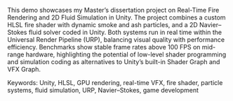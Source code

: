 This demo showcases my Master’s dissertation project on Real-Time Fire Rendering and 2D Fluid Simulation in Unity. The project combines a custom HLSL fire shader with dynamic smoke and ash particles, and a 2D Navier–Stokes fluid solver coded in Unity. Both systems run in real time within the Universal Render Pipeline (URP), balancing visual quality with performance efficiency. Benchmarks show stable frame rates above 100 FPS on mid-range hardware, highlighting the potential of low-level shader programming and simulation coding as alternatives to Unity’s built-in Shader Graph and VFX Graph.

Keywords: Unity, HLSL, GPU rendering, real-time VFX, fire shader, particle systems, fluid simulation, URP, Navier–Stokes, game development
